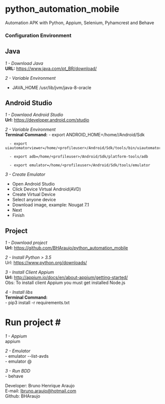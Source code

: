 # python_automation_mobile
Automation APK with Python, Appium, Selenium, Pyhamcrest and Behave


### Configuration Environment ###

## Java ##

*1 - Download Java*<br>
  **URL:** https://www.java.com/pt_BR/download/

*2 - Variable Environment*<br>  

  - JAVA_HOME /usr/lib/jvm/java-8-oracle    


## Android Studio ##

*1 - Downlaod Android Studio*<br>
   **Url:** https://developer.android.com/studio

*2 - Variable Environment*<br>
    **Terminal Command:**
      - export ANDROID_HOME=/home/<profileuser>/Android/Sdk

      - export uiautomatorviewer=/home/<profileuser>/Android/Sdk/tools/bin/uiautomatorviewer

      - export adb=/home/<profileuser>/Android/Sdk/platform-tools/adb

      - export emulator=/home/<profileuser>/Android/Sdk/tools/emulator

*3 - Create Emulator*
   - Open Android Studio
   - Click Device Virtual Android(AVD)
   - Create Virtual Device
   - Select anyone device
   - Download image, example: Nougat 7.1
   - Next
   - Finish  


## Project ##

*1 - Download project*<br>
    **Url:** https://github.com/BHAraujo/python_automation_mobile

*2 - Install Python > 3.5*<br>
    Url: https://www.python.org/downloads/

*3 - Install Client Appium*<br>
   **Url:** http://appium.io/docs/en/about-appium/getting-started/ <br>
    Obs: To install client Appium you must get installed Node.js

*4 - Install libs*<br>
   **Terminal Command:**<br>
      - pip3 install -r requirements.txt


# Run project #<br>

*1 - Appium*<br>
    appium

*2 - Emulator* <br>
    - emulator --list-avds <br>
    - emulator @<nameemulator>

*3 - Run BDD*<br>
    - behave



Developer: Bruno Henrique Araujo<br>
E-mail: lbruno.araujo@hotmail.com<br>
Github: BHAraujo    
